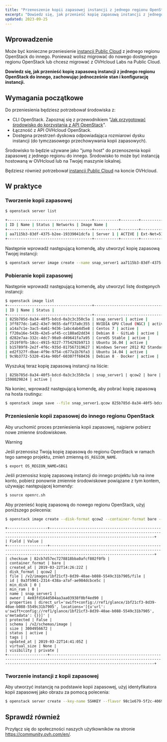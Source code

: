 ```yaml
---
title: "Przenoszenie kopii zapasowej instancji z jednego regionu OpenStack do innego"
excerpt: "Dowiedz się, jak przenieść kopię zapasową instancji z jednego regionu OpenStack do innego, zachowując jednocześnie stan i konfigurację instancji"
updated: 2023-09-25
---
```


## Wprowadzenie

Może być konieczne przeniesienie [instancji Public Cloud](https://www.ovhcloud.com/pl/public-cloud/) z jednego regionu OpenStack do innego. Ponieważ wolisz migrować do nowego dostępnego regionu OpenStack lub chcesz migrować z OVHcloud Labs na Public Cloud.

**Dowiedz się, jak przenieść kopię zapasową instancji z jednego regionu OpenStack do innego, zachowując jednocześnie stan i konfigurację instancji.**

## Wymagania początkowe

Do przeniesienia będziesz potrzebował środowiska z:

- CLI OpenStack. Zapoznaj się z przewodnikiem "[Jak przygotować środowisko do korzystania z API OpenStack](prepare_the_environment_for_using_the_openstack_api1.)".
- Łączność z API OVHcloud OpenStack.
- Dostępna przestrzeń dyskowa odpowiadająca rozmiarowi dysku instancji (do tymczasowego przechowywania kopii zapasowych).

Środowisko to będzie używane jako "jump host" do przenoszenia kopii zapasowej z jednego regionu do innego. Środowisko to może być instancją hostowaną w OVHcloud lub na Twojej maszynie lokalnej.

Będziesz również potrzebował [instancji Public Cloud](https://www.ovhcloud.com/pl/public-cloud/) na koncie OVHcloud.

## W praktyce

### Tworzenie kopii zapasowej

```bash
$ openstack server list
 
+--------------------------------------+-----------+--------+--------------------------------------------------+--------------+
| ID | Name | Status | Networks | Image Name |
+--------------------------------------+-----------+--------+--------------------------------------------------+--------------+
| aa7115b3-83df-4375-b2ee-19339041dcfa | Server 1 | ACTIVE | Ext-Net=51.xxx.xxx.xxx, 2001:41d0:xxx:xxxx::xxxx | Ubuntu 16.04 |
+--------------------------------------+-----------+--------+--------------------------------------------------+--------------+
```

Następnie wprowadź następującą komendę, aby utworzyć kopię zapasową Twojej instancji:

```bash 
$ openstack server image create --name snap_server1 aa7115b3-83df-4375-b2ee-19339041dcfa
```

### Pobieranie kopii zapasowej

Następnie wprowadź następującą komendę, aby utworzyć listę dostępnych instancji:


```bash
$ openstack image list
+--------------------------------------+-----------------------------------------------+--------+
| ID | Name | Status |
+--------------------------------------+-----------------------------------------------+--------+
| 825b785d-8a34-40f5-bdcd-0a3c3c350c5a | snap_server1 | active |
| 3ff877dc-1a62-43e7-9655-daff37a0c355 | NVIDIA GPU Cloud (NGC) | active |
| a14a7c1e-3ac5-4a61-9d36-1abc4ab4d5e8 | Centos 7 | active |
| f720a16e-543b-42e5-af45-cc188ad2dd34 | Debian 8 - GitLab | active |
| d282e7aa-332c-4dc7-90a9-d49641fa7a95 | CoreOS Stable | active |
| 2519f0fb-18cc-4915-9227-7754292b9713 | Ubuntu 16.04 | active |
| b15789f8-2e2f-4f6c-935d-817567319627 | Windows Server 2012 R2 Standard - UEFI | active |
| ed2f327f-dbae-4f9e-9754-c677a1b76fa3 | Ubuntu 14.04 | active |
| 9c9b3772-5320-414a-90bf-60307ff60436 | Debian 8 - Docker | active |
```

Wyszukaj teraz kopię zapasową instancji na liście:

```text
| 825b785d-8a34-40f5-bdcd-0a3c3c350c5a | snap_server1 | qcow2 | bare | 1598029824 | active |
```

Na koniec, wprowadź następującą komendę, aby pobrać kopię zapasową na hosta routingu:


```bash
$ openstack image save --file snap_server1.qcow 825b785d-8a34-40f5-bdcd-0a3c3c350c5a
```

<a name="transfer"></a>

### Przeniesienie kopii zapasowej do innego regionu OpenStack

Aby uruchomić proces przeniesienia kopii zapasowej, najpierw pobierz nowe zmienne środowiskowe.

> [!warning]
>
> Jeśli przenosisz Twoją kopię zapasową do regionu OpenStack w ramach tego samego projektu, zmień zmienną `OS_REGION_NAME`.
>

```bash
$ export OS_REGION_NAME=SBG1
```

Jeśli przenosisz kopię zapasową instancji do innego projektu lub na inne konto, pobierz ponownie zmiennie środowiskowe powiązane z tym kontem, używając następującej komendy:

```bash
$ source openrc.sh
```

Aby przenieść kopię zapasową do nowego regionu OpenStack, użyj poniższego polecenia:

```bash
$ openstack image create --disk-format qcow2 --container-format bare --file snap_server1.qcow snap_server1
```

```text
+------------------+-------------------------------------------------------------------------------------------------------------------------------------------------------------------------------------------+
| Field | Value |
+------------------+-------------------------------------------------------------------------------------------------------------------------------------------------------------------------------------------+
| checksum | 82cb7d57ec7278818bba0afcf802f0fb |
| container_format | bare |
| created_at | 2019-03-22T14:26:22Z |
| disk_format | qcow2 |
| file | /v2/images/1bf21cf3-8d39-40ae-b088-5549c31b7905/file |
| id | 0a3f5901-2314-438a-a7af-ae984dcbce5c |
| min_disk | 0 |
| min_ram | 0 |
| name | snap_server1 |
| owner | 4e03fd164d504aa3aa03938f0bf4ed90 |
| properties | direct_url='swift+config://ref1/glance/1bf21cf3-8d39-40ae-b088-5549c31b7905', locations='[{u'url': u'swift+config://ref1/glance/1bf21cf3-8d39-40ae-b088-5549c31b7905', u'metadata': {}}]' |
| protected | False |
| schema | /v2/schemas/image |
| size | 3004956672 |
| status | active |
| tags | |
| updated_at | 2019-03-22T14:41:05Z |
| virtual_size | None |
| visibility | private |
+------------------+-------------------------------------------------------------------------------------------------------------------------------------------------------------------------------------------+
```

### Tworzenie instancji z kopii zapasowej

Aby utworzyć instancję na podstawie kopii zapasowej, użyj identyfikatora kopii zapasowej jako obrazu za pomocą polecenia:


```bash
$ openstack server create --key-name SSHKEY --flavor 98c1e679-5f2c-4069-b4da-4a4f7179b758 --image 0a3f5901-2314-438a-a7af-ae984dcbce5c Server1_from_snap
```

## Sprawdź również

Przyłącz się do społeczności naszych użytkowników na stronie <https://community.ovh.com/en/>.

